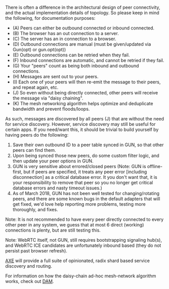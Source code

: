 There is often a difference in the architectural design of peer connectivity, and the actual implementation details of topology. So please keep in mind the following, for documentation purposes:

 - (A) Peers can either be outbound connected or inbound connected.
 - (B) The browser has an out connection to a server.
 - (C) The server has an in connection to a browser.
 - (D) Outbound connections are manual (must be given/updated via Gun(opt) or gun.opt(opt))
 - (E) Outbound connections can be retried when they fail.
 - (F) Inbound connections are automatic, and cannot be retried if they fail.
 - (G) Your "peers" count as being both inbound and outbound connections.
 - (H) Messages are sent out to your peers.
 - (I) Each one of your peers will then re-emit the message to their peers, and repeat again, etc.
 - (J) So even without being directly connected, other peers will receive the message via "daisy chaining".
 - (K) The mesh networking algorithm helps optimize and deduplicate bandwidth and prevent floods/loops.

As such, messages are discovered by all peers (J) that are without the need for service discovery.
However, service discovery may still be useful for certain apps.
If you need/want this, it should be trivial to build yourself by having peers do the following:

 1. Save their own outbound ID to a peer table synced in GUN, so that other peers can find them.
 2. Upon being synced those new peers, do some custom filter logic, and then update your peer options in GUN.
 3. GUN is very sensitive about errored/closed peers (Note: GUN is offline-first, but if peers are specified, it treats any peer error [including disconnection] as a critical database error. It you don't want that, it is your responsibility to remove that peer so you no longer get critical database errors and nasty timeout issues.)
 4. As of March 2018, GUN has not been well tested for changing/rotating peers, and there are some known bugs in the default adapters that will get fixed, we'd love help reporting more problems, testing more thoroughly, and fixes.

Note: It is not recommended to have every peer directly connected to every other peer in any system, we guess that at most 6 direct (working) connections is plenty, but are still testing this.

Note: WebRTC itself, not GUN, still requires bootstrapping signaling hub(s), and WebRTC ICE candidates are unfortunately inbound based (they do not persist past browser refresh).

[AXE](./AXE) will provide a full suite of opinionated, radix shard based service discovery and routing.

For information on how the daisy-chain ad-hoc mesh-network algorithm works, check out [DAM](./DAM).